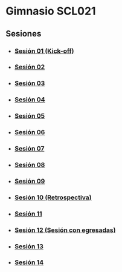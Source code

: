 # Gimnasio SCL021

## Sesiones

- ### [Sesión 01 (Kick-off)](./session-01/session-01.md)
- ### [Sesión 02](./session-02/session-02.md)
- ### [Sesión 03](./session-03/session-03.md)
- ### [Sesión 04](./session-04/session-04.md)
- ### [Sesión 05](./session-05/session-05.md)
- ### [Sesión 06](./session-06/session-06.md)
- ### [Sesión 07](./session-07/session-07.md)
- ### [Sesión 08](./session-08/session-08.md)
- ### [Sesión 09](./session-09/session-09.md)
- ### [Sesión 10 (Retrospectiva)](./session-10/session-10.md)
- ### [Sesión 11](./session-11/session-11.md)
- ### [Sesión 12 (Sesión con egresadas)](./session-12/session-12.md)
- ### [Sesión 13](./session-13/session-13.md)
- ### [Sesión 14](./session-14/session-14.md)


